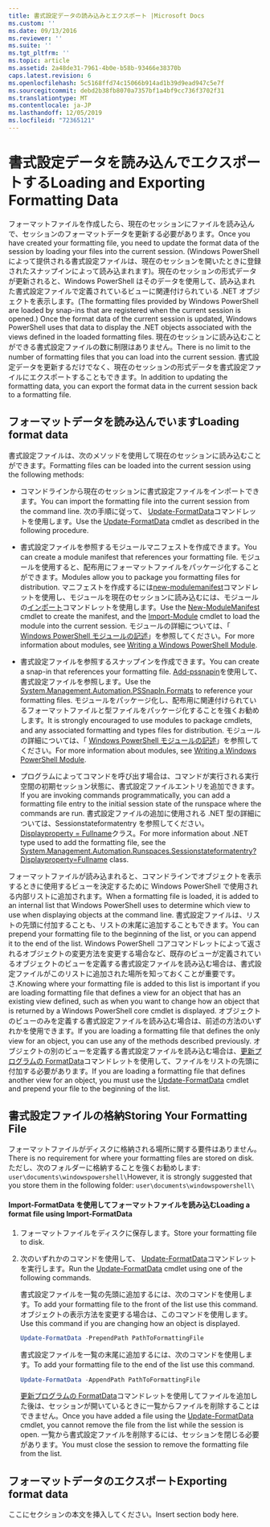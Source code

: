 ```yaml
---
title: 書式設定データの読み込みとエクスポート |Microsoft Docs
ms.custom: ''
ms.date: 09/13/2016
ms.reviewer: ''
ms.suite: ''
ms.tgt_pltfrm: ''
ms.topic: article
ms.assetid: 2a48de31-7961-4b0e-b58b-93466e38370b
caps.latest.revision: 6
ms.openlocfilehash: 5c5168ffd74c15066b914ad1b39d9ead947c5e7f
ms.sourcegitcommit: debd2b38fb8070a7357bf1a4bf9cc736f3702f31
ms.translationtype: MT
ms.contentlocale: ja-JP
ms.lasthandoff: 12/05/2019
ms.locfileid: "72365121"
---
```

# <a name="loading-and-exporting-formatting-data"></a><span data-ttu-id="d58cb-102">書式設定データを読み込んでエクスポートする</span><span class="sxs-lookup"><span data-stu-id="d58cb-102">Loading and Exporting Formatting Data</span></span>

<span data-ttu-id="d58cb-103">フォーマットファイルを作成したら、現在のセッションにファイルを読み込んで、セッションのフォーマットデータを更新する必要があります。</span><span class="sxs-lookup"><span data-stu-id="d58cb-103">Once you have created your formatting file, you need to update the format data of the session by loading your files into the current session.</span></span> <span data-ttu-id="d58cb-104">(Windows PowerShell によって提供される書式設定ファイルは、現在のセッションを開いたときに登録されたスナップインによって読み込まれます)。現在のセッションの形式データが更新されると、Windows PowerShell はそのデータを使用して、読み込まれた書式設定ファイルで定義されているビューに関連付けられている .NET オブジェクトを表示します。</span><span class="sxs-lookup"><span data-stu-id="d58cb-104">(The formatting files provided by Windows PowerShell are loaded by snap-ins that are registered when the current session is opened.) Once the format data of the current session is updated, Windows PowerShell uses that data to display the .NET objects associated with the views defined in the loaded formatting files.</span></span> <span data-ttu-id="d58cb-105">現在のセッションに読み込むことができる書式設定ファイルの数に制限はありません。</span><span class="sxs-lookup"><span data-stu-id="d58cb-105">There is no limit to the number of formatting files that you can load into the current session.</span></span> <span data-ttu-id="d58cb-106">書式設定データを更新するだけでなく、現在のセッションの形式データを書式設定ファイルにエクスポートすることもできます。</span><span class="sxs-lookup"><span data-stu-id="d58cb-106">In addition to updating the formatting data, you can export the format data in the current session back to a formatting file.</span></span>

## <a name="loading-format-data"></a><span data-ttu-id="d58cb-107">フォーマットデータを読み込んでいます</span><span class="sxs-lookup"><span data-stu-id="d58cb-107">Loading format data</span></span>

<span data-ttu-id="d58cb-108">書式設定ファイルは、次のメソッドを使用して現在のセッションに読み込むことができます。</span><span class="sxs-lookup"><span data-stu-id="d58cb-108">Formatting files can be loaded into the current session using the following methods:</span></span>

- <span data-ttu-id="d58cb-109">コマンドラインから現在のセッションに書式設定ファイルをインポートできます。</span><span class="sxs-lookup"><span data-stu-id="d58cb-109">You can import the formatting file into the current session from the command line.</span></span> <span data-ttu-id="d58cb-110">次の手順に従って、 [Update-FormatData](/powershell/module/Microsoft.PowerShell.Utility/Update-FormatData)コマンドレットを使用します。</span><span class="sxs-lookup"><span data-stu-id="d58cb-110">Use the [Update-FormatData](/powershell/module/Microsoft.PowerShell.Utility/Update-FormatData) cmdlet as described in the following procedure.</span></span>

- <span data-ttu-id="d58cb-111">書式設定ファイルを参照するモジュールマニフェストを作成できます。</span><span class="sxs-lookup"><span data-stu-id="d58cb-111">You can create a module manifest that references your formatting file.</span></span> <span data-ttu-id="d58cb-112">モジュールを使用すると、配布用にフォーマットファイルをパッケージ化することができます。</span><span class="sxs-lookup"><span data-stu-id="d58cb-112">Modules allow you to package you formatting files for distribution.</span></span> <span data-ttu-id="d58cb-113">マニフェストを作成するには[new-modulemanifest](/powershell/module/Microsoft.PowerShell.Core/New-ModuleManifest)コマンドレットを使用し、モジュールを現在のセッションに読み込むには、モジュールの[インポート](/powershell/module/Microsoft.PowerShell.Core/Import-Module)コマンドレットを使用します。</span><span class="sxs-lookup"><span data-stu-id="d58cb-113">Use the [New-ModuleManifest](/powershell/module/Microsoft.PowerShell.Core/New-ModuleManifest) cmdlet to create the manifest, and the [Import-Module](/powershell/module/Microsoft.PowerShell.Core/Import-Module) cmdlet to load the module into the current session.</span></span> <span data-ttu-id="d58cb-114">モジュールの詳細については、「 [Windows PowerShell モジュールの記述](../module/writing-a-windows-powershell-module.md)」を参照してください。</span><span class="sxs-lookup"><span data-stu-id="d58cb-114">For more information about modules, see [Writing a Windows PowerShell Module](../module/writing-a-windows-powershell-module.md).</span></span>

- <span data-ttu-id="d58cb-115">書式設定ファイルを参照するスナップインを作成できます。</span><span class="sxs-lookup"><span data-stu-id="d58cb-115">You can create a snap-in that references your formatting file.</span></span> <span data-ttu-id="d58cb-116">[Add-pssnapin](/dotnet/api/System.Management.Automation.PSSnapIn.Formats)を使用して、書式設定ファイルを参照します。</span><span class="sxs-lookup"><span data-stu-id="d58cb-116">Use the [System.Management.Automation.PSSnapIn.Formats](/dotnet/api/System.Management.Automation.PSSnapIn.Formats) to reference your formatting files.</span></span> <span data-ttu-id="d58cb-117">モジュールをパッケージ化し、配布用に関連付けられているフォーマットファイルと型ファイルをパッケージ化することを強くお勧めします。</span><span class="sxs-lookup"><span data-stu-id="d58cb-117">It is strongly encouraged to use modules to package cmdlets, and any associated formatting and types files for distribution.</span></span> <span data-ttu-id="d58cb-118">モジュールの詳細については、「 [Windows PowerShell モジュールの記述](../module/writing-a-windows-powershell-module.md)」を参照してください。</span><span class="sxs-lookup"><span data-stu-id="d58cb-118">For more information about modules, see [Writing a Windows PowerShell Module](../module/writing-a-windows-powershell-module.md).</span></span>

- <span data-ttu-id="d58cb-119">プログラムによってコマンドを呼び出す場合は、コマンドが実行される実行空間の初期セッション状態に、書式設定ファイルエントリを追加できます。</span><span class="sxs-lookup"><span data-stu-id="d58cb-119">If you are invoking commands programmatically, you can add a formatting file entry to the initial session state of the runspace where the commands are run.</span></span> <span data-ttu-id="d58cb-120">書式設定ファイルの追加に使用される .NET 型の詳細については、Sessionstateformatentry を参照してください。 [Displayproperty = Fullname](/dotnet/api/System.Management.Automation.Runspaces.SessionStateFormatEntry)クラス。</span><span class="sxs-lookup"><span data-stu-id="d58cb-120">For more information about .NET type used to add the formatting file, see the [System.Management.Automation.Runspaces.Sessionstateformatentry?Displayproperty=Fullname](/dotnet/api/System.Management.Automation.Runspaces.SessionStateFormatEntry) class.</span></span>

<span data-ttu-id="d58cb-121">フォーマットファイルが読み込まれると、コマンドラインでオブジェクトを表示するときに使用するビューを決定するために Windows PowerShell で使用される内部リストに追加されます。</span><span class="sxs-lookup"><span data-stu-id="d58cb-121">When a formatting file is loaded, it is added to an internal list that Windows PowerShell uses to determine which view to use when displaying objects at the command line.</span></span> <span data-ttu-id="d58cb-122">書式設定ファイルは、リストの先頭に付加することも、リストの末尾に追加することもできます。</span><span class="sxs-lookup"><span data-stu-id="d58cb-122">You can prepend your formatting file to the beginning of the list, or you can append it to the end of the list.</span></span> <span data-ttu-id="d58cb-123">Windows PowerShell コアコマンドレットによって返されるオブジェクトの変更方法を変更する場合など、既存のビューが定義されているオブジェクトのビューを定義する書式設定ファイルを読み込む場合は、書式設定ファイルがこのリストに追加された場所を知っておくことが重要です。 さ.</span><span class="sxs-lookup"><span data-stu-id="d58cb-123">Knowing where your formatting file is added to this list is important if you are loading formatting file that defines a view for an object that has an existing view defined, such as when you want to change how an object that is returned by a Windows PowerShell core cmdlet is displayed.</span></span> <span data-ttu-id="d58cb-124">オブジェクトのビューのみを定義する書式設定ファイルを読み込む場合は、前述の方法のいずれかを使用できます。</span><span class="sxs-lookup"><span data-stu-id="d58cb-124">If you are loading a formatting file that defines the only view for an object, you can use any of the methods described previously.</span></span>  <span data-ttu-id="d58cb-125">オブジェクトの別のビューを定義する書式設定ファイルを読み込む場合は、[更新プログラムの FormatData](/powershell/module/Microsoft.PowerShell.Utility/Update-FormatData)コマンドレットを使用して、ファイルをリストの先頭に付加する必要があります。</span><span class="sxs-lookup"><span data-stu-id="d58cb-125">If you are loading a formatting file that defines another view for an object, you must use the [Update-FormatData](/powershell/module/Microsoft.PowerShell.Utility/Update-FormatData) cmdlet and prepend your file to the beginning of the list.</span></span>

## <a name="storing-your-formatting-file"></a><span data-ttu-id="d58cb-126">書式設定ファイルの格納</span><span class="sxs-lookup"><span data-stu-id="d58cb-126">Storing Your Formatting File</span></span>

<span data-ttu-id="d58cb-127">フォーマットファイルがディスクに格納される場所に関する要件はありません。</span><span class="sxs-lookup"><span data-stu-id="d58cb-127">There is no requirement for where your formatting files are stored on disk.</span></span> <span data-ttu-id="d58cb-128">ただし、次のフォルダーに格納することを強くお勧めします: `user\documents\windowspowershell\`</span><span class="sxs-lookup"><span data-stu-id="d58cb-128">However, it is strongly suggested that you store them in the following folder: `user\documents\windowspowershell\`</span></span>

#### <a name="loading-a-format-file-using-import-formatdata"></a><span data-ttu-id="d58cb-129">Import-FormatData を使用してフォーマットファイルを読み込む</span><span class="sxs-lookup"><span data-stu-id="d58cb-129">Loading a format file using Import-FormatData</span></span>

1. <span data-ttu-id="d58cb-130">フォーマットファイルをディスクに保存します。</span><span class="sxs-lookup"><span data-stu-id="d58cb-130">Store your formatting file to disk.</span></span>

2. <span data-ttu-id="d58cb-131">次のいずれかのコマンドを使用して、 [Update-FormatData](/powershell/module/Microsoft.PowerShell.Utility/Update-FormatData)コマンドレットを実行します。</span><span class="sxs-lookup"><span data-stu-id="d58cb-131">Run the [Update-FormatData](/powershell/module/Microsoft.PowerShell.Utility/Update-FormatData) cmdlet using one of the following commands.</span></span>

   <span data-ttu-id="d58cb-132">書式設定ファイルを一覧の先頭に追加するには、次のコマンドを使用します。</span><span class="sxs-lookup"><span data-stu-id="d58cb-132">To add your formatting file to the front of the list use this command.</span></span> <span data-ttu-id="d58cb-133">オブジェクトの表示方法を変更する場合は、このコマンドを使用します。</span><span class="sxs-lookup"><span data-stu-id="d58cb-133">Use this command if you are changing how an object is displayed.</span></span>

   ```powershell
   Update-FormatData -PrependPath PathToFormattingFile
   ```

   <span data-ttu-id="d58cb-134">書式設定ファイルを一覧の末尾に追加するには、次のコマンドを使用します。</span><span class="sxs-lookup"><span data-stu-id="d58cb-134">To add your formatting file to the end of the list use this command.</span></span>

   ```powershell
   Update-FormatData -AppendPath PathToFormattingFile
   ```

   <span data-ttu-id="d58cb-135">[更新プログラムの FormatData](/powershell/module/Microsoft.PowerShell.Utility/Update-FormatData)コマンドレットを使用してファイルを追加した後は、セッションが開いているときに一覧からファイルを削除することはできません。</span><span class="sxs-lookup"><span data-stu-id="d58cb-135">Once you have added a file using the [Update-FormatData](/powershell/module/Microsoft.PowerShell.Utility/Update-FormatData) cmdlet, you cannot remove the file from the list while the session is open.</span></span> <span data-ttu-id="d58cb-136">一覧から書式設定ファイルを削除するには、セッションを閉じる必要があります。</span><span class="sxs-lookup"><span data-stu-id="d58cb-136">You must close the session to remove the formatting file from the list.</span></span>

## <a name="exporting-format-data"></a><span data-ttu-id="d58cb-137">フォーマットデータのエクスポート</span><span class="sxs-lookup"><span data-stu-id="d58cb-137">Exporting format data</span></span>

<span data-ttu-id="d58cb-138">ここにセクションの本文を挿入してください。</span><span class="sxs-lookup"><span data-stu-id="d58cb-138">Insert section body here.</span></span>
